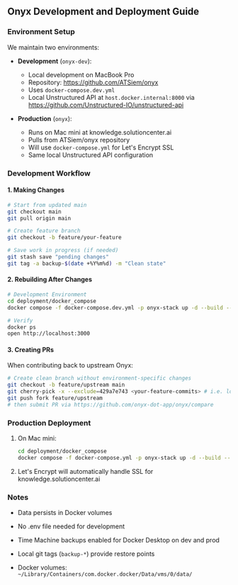 ## Onyx Development and Deployment Guide

### Environment Setup
We maintain two environments:
- **Development** (`onyx-dev`): 
  - Local development on MacBook Pro
  - Repository: https://github.com/ATSiem/onyx
  - Uses `docker-compose.dev.yml`
  - Local Unstructured API at `host.docker.internal:8000` via https://github.com/Unstructured-IO/unstructured-api

- **Production** (`onyx`):
  - Runs on Mac mini at knowledge.solutioncenter.ai
  - Pulls from ATSiem/onyx repository
  - Will use `docker-compose.yml` for Let's Encrypt SSL
  - Same local Unstructured API configuration

### Development Workflow

#### 1. Making Changes
```bash
# Start from updated main
git checkout main
git pull origin main

# Create feature branch
git checkout -b feature/your-feature

# Save work in progress (if needed)
git stash save "pending changes"
git tag -a backup-$(date +%Y%m%d) -m "Clean state"
```

#### 2. Rebuilding After Changes
```bash
# Development Environment
cd deployment/docker_compose
docker compose -f docker-compose.dev.yml -p onyx-stack up -d --build --force-recreate

# Verify
docker ps
open http://localhost:3000
```

#### 3. Creating PRs
When contributing back to upstream Onyx:
```bash
# Create clean branch without environment-specific changes
git checkout -b feature/upstream main
git cherry-pick -x --exclude=429a7e743 <your-feature-commits> # i.e. local Unstructured API URL change
git push fork feature/upstream
# then submit PR via https://github.com/onyx-dot-app/onyx/compare
```

### Production Deployment
1. On Mac mini:
   ```bash
   cd deployment/docker_compose
   docker compose -f docker-compose.yml -p onyx-stack up -d --build --force-recreate
   ```
2. Let's Encrypt will automatically handle SSL for knowledge.solutioncenter.ai

### Notes
- Data persists in Docker volumes

- No .env file needed for development
- Time Machine backups enabled for Docker Desktop on dev and prod
- Local git tags (`backup-*`) provide restore points
- Docker volumes: `~/Library/Containers/com.docker.docker/Data/vms/0/data/`
